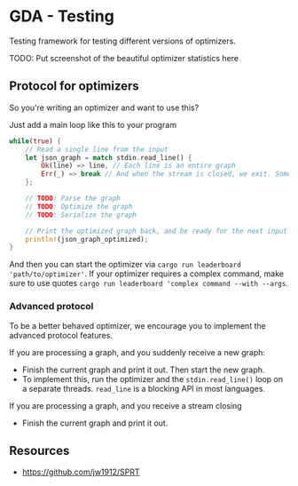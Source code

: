 # GDA - Testing

Testing framework for testing different versions of optimizers.

TODO: Put screenshot of the beautiful optimizer statistics here

## Protocol for optimizers

So you're writing an optimizer and want to use this?

Just add a main loop like this to your program
```rs
while(true) {
    // Read a single line from the input
    let json_graph = match stdin.read_line() {
        Ok(line) => line, // Each line is an entire graph
        Err(_) => break // And when the stream is closed, we exit. Some languages return an empty string when stdin is closed.
    };

    // TODO: Parse the graph
    // TODO: Optimize the graph
    // TODO: Serialize the graph

    // Print the optimized graph back, and be ready for the next input
    println!(json_graph_optimized);
}
```

And then you can start the optimizer via `cargo run leaderboard 'path/to/optimizer'`.
If your optimizer requires a complex command, make sure to use quotes `cargo run leaderboard 'complex command --with --args`.

### Advanced protocol

To be a better behaved optimizer, we encourage you to implement the advanced protocol features.

If you are processing a graph, and you suddenly receive a new graph:
- Finish the current graph and print it out. Then start the new graph.
- To implement this, run the optimizer and the `stdin.read_line()` loop on a separate threads. `read_line` is a blocking API in most languages.

If you are processing a graph, and you receive a stream closing
- Finish the current graph and print it out.

## Resources

- https://github.com/jw1912/SPRT
